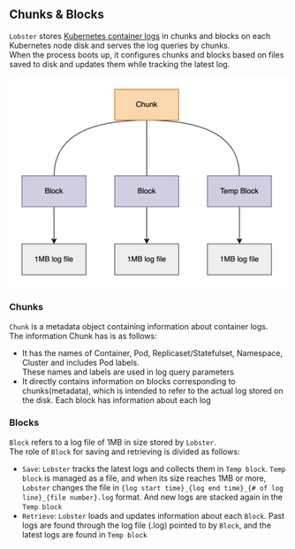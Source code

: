 ## Chunks & Blocks

`Lobster` stores [Kubernetes container logs](./container_logs.md) in chunks and blocks on each Kubernetes node disk and serves the log queries by chunks.\
When the process boots up, it configures chunks and blocks based on files saved to disk and updates them while tracking the latest log.

![chunk_block](../images/chunk_block.png)

### Chunks

`Chunk` is a metadata object containing information about container logs.\
The information Chunk has is as follows:
- It has the names of Container, Pod, Replicaset/Statefulset, Namespace, Cluster and includes Pod labels.\
  These names and labels are used in log query parameters
- It directly contains information on blocks corresponding to chunks(metadata), which is intended to refer to the actual log stored on the disk. Each block has information about each log


### Blocks
`Block` refers to a log file of 1MB in size stored by `Lobster`.\
The role of `Block` for saving and retrieving is divided as follows:
- `Save`: `Lobster` tracks the latest logs and collects them in `Temp block`. `Temp block` is managed as a file, and when its size reaches 1MB or more, `Lobster` changes the file in `{log start time}_{log end time}_{# of log line}_{file number}.log` format. And new logs are stacked again in the `Temp block`
- `Retrieve`: `Lobster` loads and updates information about each `Block`. Past logs are found through the log file (.log) pointed to by `Block`, and the latest logs are found in `Temp block`